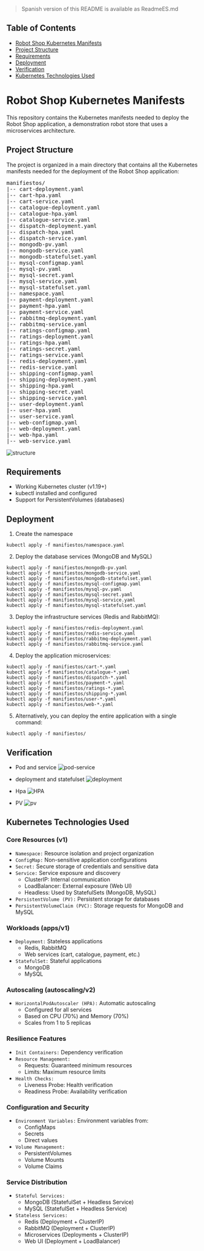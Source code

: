 > Spanish version of this README is available as ReadmeES.md

## Table of Contents
* [Robot Shop Kubernetes Manifests](#item1)
* [Project Structure](#item2)
* [Requirements](#item3)
* [Deployment](#item4)
* [Verification](#item5)
* [Kubernetes Technologies Used](#item6)

<a name="item1"></a>
# Robot Shop Kubernetes Manifests

This repository contains the Kubernetes manifests needed to deploy the Robot Shop application, a demonstration robot store that uses a microservices architecture.

<a name="item2"></a>
## Project Structure

The project is organized in a main directory that contains all the Kubernetes manifests needed for the deployment of the Robot Shop application:

<pre>
manifiestos/
|-- cart-deployment.yaml
|-- cart-hpa.yaml
|-- cart-service.yaml
|-- catalogue-deployment.yaml
|-- catalogue-hpa.yaml
|-- catalogue-service.yaml
|-- dispatch-deployment.yaml
|-- dispatch-hpa.yaml
|-- dispatch-service.yaml
|-- mongodb-pv.yaml
|-- mongodb-service.yaml
|-- mongodb-statefulset.yaml
|-- mysql-configmap.yaml
|-- mysql-pv.yaml
|-- mysql-secret.yaml
|-- mysql-service.yaml
|-- mysql-statefulset.yaml
|-- namespace.yaml
|-- payment-deployment.yaml
|-- payment-hpa.yaml
|-- payment-service.yaml
|-- rabbitmq-deployment.yaml
|-- rabbitmq-service.yaml
|-- ratings-configmap.yaml
|-- ratings-deployment.yaml
|-- ratings-hpa.yaml
|-- ratings-secret.yaml
|-- ratings-service.yaml
|-- redis-deployment.yaml
|-- redis-service.yaml
|-- shipping-configmap.yaml
|-- shipping-deployment.yaml
|-- shipping-hpa.yaml
|-- shipping-secret.yaml
|-- shipping-service.yaml
|-- user-deployment.yaml
|-- user-hpa.yaml
|-- user-service.yaml
|-- web-configmap.yaml
|-- web-deployment.yaml
|-- web-hpa.yaml
|-- web-service.yaml
</pre>

![structure](https://github.com/Andherson333333/robot-shop/blob/master/image/robot-shop-1.png)

<a name="item3"></a>
## Requirements

- Working Kubernetes cluster (v1.19+)
- kubectl installed and configured
- Support for PersistentVolumes (databases)

<a name="item4"></a>
## Deployment

1. Create the namespace
```
kubectl apply -f manifiestos/namespace.yaml
```
2. Deploy the database services (MongoDB and MySQL)
```
kubectl apply -f manifiestos/mongodb-pv.yaml
kubectl apply -f manifiestos/mongodb-service.yaml
kubectl apply -f manifiestos/mongodb-statefulset.yaml
kubectl apply -f manifiestos/mysql-configmap.yaml
kubectl apply -f manifiestos/mysql-pv.yaml
kubectl apply -f manifiestos/mysql-secret.yaml
kubectl apply -f manifiestos/mysql-service.yaml
kubectl apply -f manifiestos/mysql-statefulset.yaml
```
3. Deploy the infrastructure services (Redis and RabbitMQ):
```
kubectl apply -f manifiestos/redis-deployment.yaml
kubectl apply -f manifiestos/redis-service.yaml
kubectl apply -f manifiestos/rabbitmq-deployment.yaml
kubectl apply -f manifiestos/rabbitmq-service.yaml
```
4. Deploy the application microservices:
```
kubectl apply -f manifiestos/cart-*.yaml
kubectl apply -f manifiestos/catalogue-*.yaml
kubectl apply -f manifiestos/dispatch-*.yaml
kubectl apply -f manifiestos/payment-*.yaml
kubectl apply -f manifiestos/ratings-*.yaml
kubectl apply -f manifiestos/shipping-*.yaml
kubectl apply -f manifiestos/user-*.yaml
kubectl apply -f manifiestos/web-*.yaml
```
5. Alternatively, you can deploy the entire application with a single command:
```
kubectl apply -f manifiestos/
```

## Verification

- Pod and service
![pod-service](https://github.com/Andherson333333/robot-shop/blob/master/image/robot-shop-app-6.png)

- deployment and statefulset
![deployment](https://github.com/Andherson333333/robot-shop/blob/master/image/robot-shop-app-7.png)

- Hpa
![HPA](https://github.com/Andherson333333/robot-shop/blob/master/image/robot-shop-app-5.png)

- PV 
![pv](https://github.com/Andherson333333/robot-shop/blob/master/image/robot-shop-app-8.png)

<a name="item6"></a>
## Kubernetes Technologies Used

### Core Resources (v1)
- `Namespace:` Resource isolation and project organization
- `ConfigMap:` Non-sensitive application configurations
- `Secret:` Secure storage of credentials and sensitive data
- `Service:` Service exposure and discovery
  - ClusterIP: Internal communication
  - LoadBalancer: External exposure (Web UI)
  - Headless: Used by StatefulSets (MongoDB, MySQL)
- `PersistentVolume (PV):` Persistent storage for databases
- `PersistentVolumeClaim (PVC):` Storage requests for MongoDB and MySQL

### Workloads (apps/v1)
- `Deployment:` Stateless applications
  - Redis, RabbitMQ
  - Web services (cart, catalogue, payment, etc.)
- `StatefulSet:` Stateful applications
  - MongoDB
  - MySQL

### Autoscaling (autoscaling/v2)
- `HorizontalPodAutoscaler (HPA):` Automatic autoscaling
  - Configured for all services
  - Based on CPU (70%) and Memory (70%)
  - Scales from 1 to 5 replicas

### Resilience Features
- `Init Containers:` Dependency verification
- `Resource Management:`
  - Requests: Guaranteed minimum resources
  - Limits: Maximum resource limits
- `Health Checks:`
  - Liveness Probe: Health verification
  - Readiness Probe: Availability verification

### Configuration and Security
- `Environment Variables:` Environment variables from:
  - ConfigMaps
  - Secrets
  - Direct values
- `Volume Management:` 
  - PersistentVolumes
  - Volume Mounts
  - Volume Claims

### Service Distribution
- `Stateful Services:`
  - MongoDB (StatefulSet + Headless Service)
  - MySQL (StatefulSet + Headless Service)
- `Stateless Services:`
  - Redis (Deployment + ClusterIP)
  - RabbitMQ (Deployment + ClusterIP)
  - Microservices (Deployments + ClusterIP)
  - Web UI (Deployment + LoadBalancer)
